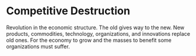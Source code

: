 # Competitive Destruction

Revolution in the economic structure. The old gives way to the new. New products, commodities, technology, organizations, and innovations replace old ones. For the economy to grow and the masses to benefit some organizations must suffer.